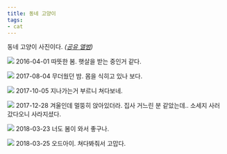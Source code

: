 ```yaml
---
title: 동네 고양이
tags:
- cat
---
```


동네 고양이 사진이다. *([공유 앨범](https://photos.app.goo.gl/1ObEpNI2AC30bWpd2))*

![](https://lh3.googleusercontent.com/gu2VgzjALDaYNDovKwZcB-URIyN0_1FQ39sci7yAOYJVAYhyrDUS68125ZlFeF7czXWRc4wmCfNRzz0TU1lnpfoUqAJDdN50oi5e5uLGk3WKTx2HUwp8b_8ojaKIISsaMnYUqN9N61eAo-B5binzJ2P_m_piIsZsBwSrDnWEw3lXLyn-DM-7lwlffD23s5WNRA8-oMUDB5SOb1D3z4txXplM6Cep85ZnS824qYo-G5zG0r-AZBX9ExvYtbgvnb39QXB1DN1fpLNCvyg_XpxAtH3m-is4WGHwqjdQsvB-Di0V5Wi0STJKGAOSy4qOktoduoc_wkLXb-hYij-VhgtU8HqJgAj48DVIJQ_4fHQTLd0ggQllgDEj1njAP9Lx3EuD72OQ8iGhemTxd3d-QZGLeCdT5UzbZK_Hz1aUyEjGIyd2yPdVG-ot3JcTUnHiQJmWs2yxCI4CQP9zs16yQreKmXBwuI-l2VSi1QszHhUpnczTmLmDpI4GJ4a0sK8faWA1zPtYnCNMgmC06H8n4x95v0M0ZiiRwdGtQKNVCieke4nSE9whAR5GumL958p3lw4jQKzG6It4bi-VV0-QbqBjD4wWgMZWM_65dI7mV5R_SE35bjCFXEC3Q92YPk0379Cdy-IVbXdt236vwbk0bWC_Om06g9lPXJnjMg=w402-h536-no)
2016-04-01
따뜻한 봄. 햇살을 받는 중인거 같다.


![](https://lh3.googleusercontent.com/BPOpAfGNEWeVLwHlBNO1hbP9t_BujyhAsC34D0Zr6ojQglIZJXNrObsdzbC8rC7GfmqzSxOgBLdQF-vVOXwHSTBLS1fT0u6J3YZuh8Qfv0WfqVf3Y9xN3Xg4dGbQ6xN-qHYWanpR_wFXhMqfzCy3uQYDaBcsBbdrRXvJvPMChfS7v2FIVJqTP9Be3P7uEIBUGtkguuijjpym5ufrCVoeVWhqUViaSY6wQ8T8groPu6MJnqgROOmyyPY3JLHerdUM8K28RJ2xtKi09u8tJWrYxvnQcEepU2wm6Qd5eqD2GKluRUL-YuYkIiW9VD4cOcOQ3wuUoiaKKWchhJQ8lWxSv99lASLadupl3B6hk_qF2_I1HcQpzwBsKQWqCMGNH3RZ54gIlWsrGUVQflr3mY9NyzykzDfKETmSVBmyOiOe_Aa4_sbz9wW4Y9IM3bsq0kmLU5PAjqTelJJQrfPUYDSxNMSK7J0dx2jICqGUIG0pAtiV287O2eUbyaQT-WZuz3aEXK4tOEL4lSYsF8GcK8cmFE4ObLmW3wtwi03tHDvM07r6flN3TpfKr8n7r0P8o-ghPN0bGcrr5GCu16Q0iKAJMPkGeatZQdhjro94WzX6yrbwlQsk4D8ISeZ-Lbg02Y_bebHyu6fzmBr2KQZS4pXwtfSeKdir5fyKIg=w402-h536-no)
2017-08-04
무더웠던 밤. 몸을 식히고 있나 보다.

![](https://lh3.googleusercontent.com/X4kHMKMjawPk8SOyea-88UbQezUVx0mcOZMpKWohF2J94dOtaS1g2aguDn-ygElJPNEEEOkitSg1mqvhjTBoBlDcVpjl28g99V4D0cdz29pYguiK2fdFiuirf8VHudbKUy19Yg95RziID2YvDdSPGwoj4A31kaktSsZhcKBySjxBsJA8MtMlocNJDIP-PA7_igpAjvi0naQMlCFf447omZxcmCrvWf6mP3vwD2FpPMD4ytv7Y17v-apul5_-ejDQn2ydwW2Itg47G-aA2pOV9p_KbwV84HSNT2kvLmw7SkgSizdBnZWA0oEeg22jE3wPxkaREAQOsGh86E3VKHfgIUlsW8dKftICWJFyhStZQTtM_UJ2MhrFhWykCflpzYVz0FxZPTJG-OtXJeQqgioxssOCh5WscfAbviM-IlOT_Ip43Jd-LjvPIVElRY6T0IMQ9AtRl0CXiJCl0mSdHwU2mRJrliDdfxBsd_OtWdcIGbIjmY20xugl6Vlc523g0kgSCK3Nvu7_1FSNiExv_bokDLKLWw3ZlRDR9XkH4QX8pXujv6gr5QbtkaF9Tw50wdisV7ET6K64Cfoqxn-LM-6kYRAkHs6IsoLqZQqspO6lizFI9JagzHwwvsBY2vmeXlqSZW0AOBcebVrNGmhyUa2eq8va6RbMmt9BbQ=w402-h536-no)
2017-10-05
지나가는거 부르니 쳐다보네.


![](https://lh3.googleusercontent.com/38GiXTwS4uG5Dr719vjWiwxaEynog-IBAiYBxO9eXbb3r6HluACgidXmuiYJ13VyntKqfahD9t9ORAo--skEYD0uNdp_zfasjI4k7eI1ABbbuciOhPohBGBuiJBXPodUEJ31e2LPcflmTQc1-7ZgwZf0vNDInhYhGjRndkbI7OaAE30t3_WALFpSOeDTRzoF5Z0dZRRGWpxc9h2xZa4d0gDQTexz0vNBHt1pahyIGjDhvZQ_0QrARqXFgx0ZDRqTTX8pPhCXxrCr42aSKBaaThNXN7cmbArAzU07Q4HKUDpXxqkuy_adMiUiHf1uzFp_Y1NbtlxPGTgzYWwGUT51AB5XBk4XVgSSCJpw_XQboylUOV_joXFunpvyt9KiQ5TmsD1qkWRyW8Uo6lh8YZdRWn3I48sf5y7YhKgnP67mkE3QQnNLAF2HPa-vtz1nr64Mb0WvrRcggWT0zRIunBbeRsHlF9DAF70R74cZFqiq6KZP0NesuRTLdoi7Nm1z-3a4DVGv693VhFg3SXCLEFZvy1nEbAH1Q2LGE52eDnC468KbXsONG7Dv_1QEy-BCQn2Xb3KrLnr9nnpVDqIihixoMEZo9d06rcfJ69G_X4i0H6D9TDy_n7DSKG9akn1IZ8_Bc5FMDveou97aYG_E02-Ku3HbIjgqXbL0Ag=w402-h536-no)
2017-12-28
겨울인데 멀뚱히 앉아있더라.
집사 거느린 분 같았는데..
소세지 사러 갔다오니 사라지셨다.


![](https://lh3.googleusercontent.com/tgA4AxHpSDWtoYvn6y2-9cUT1lvfUpEi4jDUgpVtVK4mxHAJKLFNgQDtmstF-GhTFOa1yRoMUIwycbBzMXSE3nx9UlFJdzIiSx4S-lEBHRjwmyudXJsECCjZmECq4mX9hv0UF-103C8MiREUy657hKTKmSs_Rtyi8tEOn6T5S0XjNkg-FTj9LFPBXWsF2JgFHB-ZsMH1gQmgmlR_eNmWi6IK-jhUR0QopEj6Ron9mwyXq98rYOcVqG9mKs4aPJtse5fhFfbEE3i7X4HFgpqBhPm6U6RR0W8Tvn4tquuQUWQFQ9qTztec-vk0LctNs0DXYcwg_SVZp0Lt_hRNhTtnMQB-B_4iyKrxGlnJziBCbxNrrwne9pbLBqdd6HWH_o77PYjASyRWxzBd8i0kXmCF7Ud5JINLY1RXaO-v-3fwZVqktrob4G1AeGitmgWb_LbbUHwcihfI__cBNPGFfgez9kU94a_EuQe3eMG9f0-YhV3Xnazo0dLWCm4LhaoZC7BN3Ar4n8SEI7dfyKRJm8jaxWzVEHhWLJg-iWwtpv-cS9fGzEMVJmrRnEER-fFdQIVP_XjOroRsnm3SMt9fp5mMV8mdQRCOxqCXoz3S1nriAYRm6GsYSCwyG19oLP9emku7T5f-YhZv8cAoDPglpneIlrLE-5MjhNVnFQ=w402-h536-no)
2018-03-23
너도 봄이 와서 좋구나.

![](https://lh3.googleusercontent.com/5FLImDfWEFF_WvALL34qvqbmoZY87_o3aiaKIM0gHnqBG--qNpM-1CexEpt56mV5ApNkjy46JHfmg0UoTH-90olZzO-xmtezo6IrvP9HMESG38_aRKupRF-zlleq2xtC8az1YQ2BYdwdVUi3pKveKfUvFtoP2ZgyfeHT7lo21V5jkjSIP0Q1obhRUCmhp4mX6UYF7pgsr1Lx7rso6N1V5EpVoETGD-mYTcu_YjtzZlIq2PqAq5s-EG3fxjSWn7XRyJx0kijnyO1_uqUplrmRWlP0l3FYVzNLC3ZQ2y5o0ZbPICW66t8LEDYAV4sco7gdO_Kia5r6iht1aAk_Nl0jKsCSCsl-pb2Sahcspy1Kt_SuM48sxFQ9olbapC-uqJhGJ2Sef7AXKR_8IhTQVYhcqu9YXCrKcWDR9JhQIj--SYaOSvzjzi1zCyyI58COwCK_Hqx9ZCXhbx0Zt9h3J58-gTj-14rIV-vL2Ep9gyXyXU0XpqvV8_vqFvKv7u1kvIC0pBgj_m5ok-Ze9uiyvUNlvdGWAfY-XGC7Iv7i4KnrERcEkYq94ElOE85cbUzws_T_rvULiUX25fpb_CHyF9K5pm7Dl10H3bb9ZSTBG2h1TbeRmy_0k9JLqTLUd3sNZtdAg_JHTcQg0Psn-O9JkMNTwCt0pHBW92Q6ZQ=w402-h536-no)
2018-03-25
오드아이.
쳐다봐줘서 고맙다.

